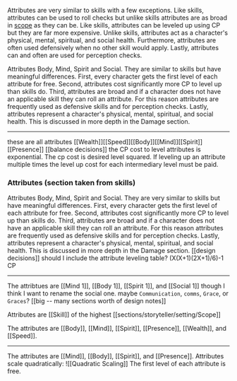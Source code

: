 Attributes are very similar to skills with a few exceptions. Like skills, attributes can be used to roll checks but unlike skills attributes are as broad in [scope](https://github.com/harleydutton/Tabula-Rasa/blob/develop/tabula-rasa.md#scope) as they can be. Like skills, attributes can be leveled up using CP but they are far more expensive. Unlike skills, attributes act as a character's physical, mental, spiritual, and social health. Furthermore, attributes are often used defensively when no other skill would apply. Lastly, attributes can and often are used for perception checks.

Attributes Body, Mind, Spirit and Social. They are similar to skills but have meaningful differences. First, every character gets the first level of each attribute for free. Second, attributes cost significantly more CP to level up than skills do. Third, attributes are broad and if a character does not have an applicable skill they can roll an attribute. For this reason attributes are frequently used as defensive skills and for perception checks. Lastly, attributes represent a character's physical, mental, spiritual, and social health. This is discussed in more depth in the Damage section.

---

these are all attributes [[Wealth]][[Speed]][[Body]][[Mind]][[Spirit]][[Presence]]
[[balance decisions]] the CP cost to level attributes is exponential. The cp cost is desired level squared. If leveling up an attribute multiple times the level up cost for each intermediary level must be paid.

### Attributes (section taken from skills)

Attributes Body, Mind, Spirit and Social. They are very similar to skills but have meaningful differences. First, every character gets the first level of each attribute for free. Second, attributes cost significantly more CP to level up than skills do. Third, attributes are broad and if a character does not have an applicable skill they can roll an attribute. For this reason attributes are frequently used as defensive skills and for perception checks. Lastly, attributes represent a character's physical, mental, spiritual, and social health. This is discussed in more depth in the Damage section.
[[design decisions]] should I include the attribute leveling table? (X(X+1)(2X+1)/6)-1 CP

---

The attribtues are [[Mind 1]], [[Body 1]], [[Spirit 1]], and [[Social 1]] though I think I want to rename the social one. maybe `Communication`, `comms`, `Grace`, or `Graces`? [[big -- many sections worth of design notes]]

Attributes are [[Skill]] of the highest [[sections/storyteller/setting/Scope]]

The attributes are [[Body]], [[Mind]], [[Spirit]], [[Presence]], [[Wealth]], and [[Speed]].

---

The attributes are [[Mind]], [[Body]], [[Spirit]], and [[Presence]].
Attributes scale quadratically:
![[Quadratic Scaling]]
The first level of each attribute is free.